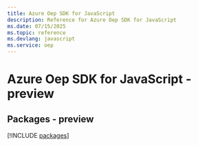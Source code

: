```yaml
---
title: Azure Oep SDK for JavaScript
description: Reference for Azure Oep SDK for JavaScript
ms.date: 07/15/2025
ms.topic: reference
ms.devlang: javascript
ms.service: oep
---
```

# Azure Oep SDK for JavaScript - preview
## Packages - preview
[!INCLUDE [packages](oep-index.md)]